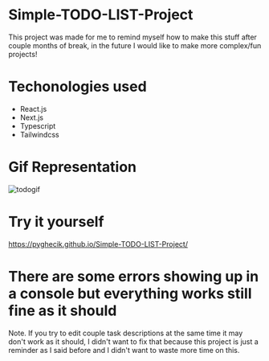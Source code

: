 # Simple-TODO-LIST-Project
 This project was made for me to remind myself how to make this stuff after couple months
 of break, in the future I would like to make more complex/fun projects!
 # Techonologies used
 - React.js
 - Next.js
 - Typescript
 - Tailwindcss 
# Gif Representation
![todogif](https://github.com/pyghecik/Simple-TODO-LIST-Project/assets/127633002/83023a8e-7722-40e2-a957-23b8acfc42c9)
# Try it yourself
 https://pyghecik.github.io/Simple-TODO-LIST-Project/
# There are some errors showing up in a console but everything works still fine as it should
Note. If you try to edit couple task descriptions at the same time it may don't work as it should, I didn't want to
fix that because this project is just a reminder as I said before and I didn't want to waste more time
on this.
